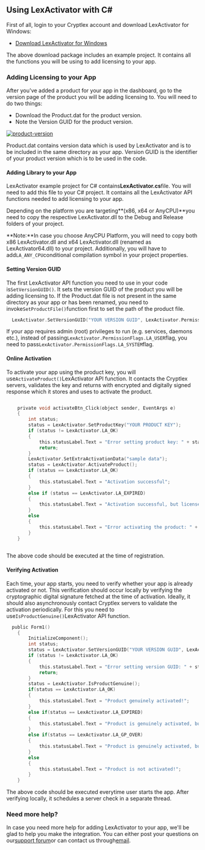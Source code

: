 ## Using LexActivator with C\#

First of all, login to your Cryptlex account and download LexActivator for Windows:

* [Download LexActivator for Windows](https://cryptlex.com/app/api)

The above download package includes an example project. It contains all the functions you will be using to add licensing to your app.

### Adding Licensing to your App

After you've added a product for your app in the dashboard, go to the version page of the product you will be adding licensing to. You will need to do two things:

* Download the Product.dat for the product version.
* Note the Version GUID for the product version.

[![](https://cryptlex.com/public/img/docs/version.png "product-version")](https://cryptlex.com/public/img/docs/version.png)

Product.dat contains version data which is used by LexActivator and is to be included in the same directory as your app. Version GUID is the identifier of your product version which is to be used in the code.

#### Adding Library to your App

LexActivator example project for C\# contains**LexActivator.cs**file. You will need to add this file to your C\# project. It contains all the LexActivator API functions needed to add licensing to your app.

Depending on the platform you are targeting**\(x86, x64 or AnyCPU\)**you need to copy the respective LexActivator.dll to the Debug and Release folders of your project.

**Note:**In case you choose AnyCPU Platform, you will need to copy both x86 LexActivator.dll and x64 LexActivator.dll \(renamed as LexActivator64.dll\) to your project. Additionally, you will have to add`LA_ANY_CPU`conditional compilation symbol in your project properties.

#### Setting Version GUID

The first LexActivator API function you need to use in your code is`SetVersionGUID()`. It sets the version GUID of the product you will be adding licensing to. If the Product.dat file is not present in the same directory as your app or has been renamed, you need to invoke`SetProductFile()`function first to set the path of the product file.

```c
  LexActivator.SetVersionGUID("YOUR VERSION GUID", LexActivator.PermissionFlags.LA_USER);
```

If your app requires admin \(root\) privileges to run \(e.g. services, daemons etc.\), instead of passing`LexActivator.PermissionFlags.LA_USER`flag, you need to pass`LexActivator.PermissionFlags.LA_SYSTEM`flag.

#### Online Activation

To activate your app using the product key, you will use`ActivateProduct()`LexActivator API function. It contacts the Cryptlex servers, validates the key and returns with encrypted and digitally signed response which it stores and uses to activate the product.

```c

    private void activateBtn_Click(object sender, EventArgs e)
    {
    	int status;
    	status = LexActivator.SetProductKey("YOUR PRODUCT KEY");
    	if (status != LexActivator.LA_OK)
    	{
    		this.statusLabel.Text = "Error setting product key: " + status.ToString();
    		return;
    	}
    	LexActivator.SetExtraActivationData("sample data");
    	status = LexActivator.ActivateProduct();
    	if (status == LexActivator.LA_OK)
    	{
            this.statusLabel.Text = "Activation successful";
    	}
        else if (status == LexActivator.LA_EXPIRED)
    	{
    		this.statusLabel.Text = "Activation successful, but license validity has expired!";
    	}
    	else
    	{
            this.statusLabel.Text = "Error activating the product: " + status.ToString();
    	}
    }
    
```

The above code should be executed at the time of registration.

#### Verifying Activation

Each time, your app starts, you need to verify whether your app is already activated or not. This verification should occur locally by verifying the cryptographic digital signature fetched at the time of activation. Ideally, it should also asynchronously contact Cryptlex servers to validate the activation periodically. For this you need to use`IsProductGenuine()`LexActivator API function.

```c
  public Form1()
    {
    	InitializeComponent();
    	int status;
    	status = LexActivator.SetVersionGUID("YOUR VERSION GUID", LexActivator.PermissionFlags.LA_USER);
    	if (status != LexActivator.LA_OK)
    	{
    		this.statusLabel.Text = "Error setting version GUID: " + status.ToString();
    		return;
    	}
    	status = LexActivator.IsProductGenuine();
    	if(status == LexActivator.LA_OK)
    	{
    		this.statusLabel.Text = "Product genuinely activated!";
    	}
    	else if(status == LexActivator.LA_EXPIRED)
    	{
    		this.statusLabel.Text = "Product is genuinely activated, but license validity has expired!";
    	}
    	else if(status == LexActivator.LA_GP_OVER)
    	{
    		this.statusLabel.Text = "Product is genuinely activated, but grace period is over!";
    	}
    	else
    	{
    		this.statusLabel.Text = "Product is not activated!";
    	}
    }
```

The above code should be executed everytime user starts the app. After verifying locally, it schedules a server check in a separate thread.

### Need more help?

In case you need more help for adding LexActivator to your app, we'll be glad to help you make the integration. You can either post your questions on our[support forum](https://cryptlex.com/forums)or can contact us through[email](mailto:support@cryptlex.com?Subject=Using%20LexActivator).

